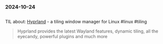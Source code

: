 ### 2024-10-24

##
TIL about: [Hyprland](https://hyprland.org/) - a tiling window manager for Linux  #linux #tiling 

> Hyprland provides the latest Wayland features, dynamic tiling, all the eyecandy, powerful plugins and much more
